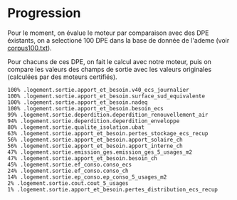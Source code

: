 # Progression

Pour le moment, on évalue le moteur par comparaison avec des DPE éxistants, on a selectioné 100 DPE dans la base de donnée de l'ademe (voir [corpus100.txt](./corpus100.txt)).

Pour chacuns de ces DPE, on fait le calcul avec notre moteur, puis on compare les valeurs des champs de sortie avec les valeurs originales (calculées par des moteurs certifiés).

```
100% .logement.sortie.apport_et_besoin.v40_ecs_journalier
100% .logement.sortie.apport_et_besoin.surface_sud_equivalente
100% .logement.sortie.apport_et_besoin.nadeq
100% .logement.sortie.apport_et_besoin.besoin_ecs
99% .logement.sortie.deperdition.deperdition_renouvellement_air
94% .logement.sortie.deperdition.deperdition_enveloppe
80% .logement.sortie.qualite_isolation.ubat
63% .logement.sortie.apport_et_besoin.pertes_stockage_ecs_recup
56% .logement.sortie.apport_et_besoin.apport_solaire_ch
56% .logement.sortie.apport_et_besoin.apport_interne_ch
47% .logement.sortie.emission_ges.emission_ges_5_usages_m2
47% .logement.sortie.apport_et_besoin.besoin_ch
45% .logement.sortie.ef_conso.conso_ecs
24% .logement.sortie.ef_conso.conso_ch
14% .logement.sortie.ep_conso.ep_conso_5_usages_m2
2% .logement.sortie.cout.cout_5_usages
1% .logement.sortie.apport_et_besoin.pertes_distribution_ecs_recup
```
